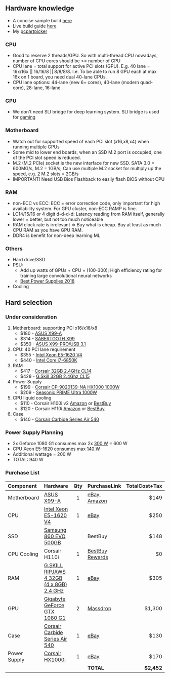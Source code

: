 ## Hardware knowledge

* A concise sample build [here](http://deeplearning20.tumblr.com/post/128232440441/building-a-deep-learning-gpu-machine)
* Live build guide [here](https://pcpartpicker.com/list/)
* My [pcpartpicker](https://pcpartpicker.com/user/hiryou/saved/qRHFdC) 

### CPU
* Good to reserve 2 threads/GPU. So with multi-thread CPU nowadays, number of CPU cores should be >= number of GPU
* CPU lane = total support for active PCI slots (GPU). E.g. 40 lane = 16x/16x || 16/16/8 || 8/8/8/8. I.e. To be able to run 8 GPU each at max 16x on 1 board, you need dual 40-lane CPUs.
* CPU lane options: 44-lane (new 6+ cores), 40-lane (modern quad-core), 28-lane, 16-lane

### GPU
* We don't need SLI bridge for deep learning system. SLI bridge is used for [gaming](https://www.reddit.com/r/MachineLearning/comments/3x8cn2/6_gpu_pc_build_is_sli_necessary/)

### Motherboard
* Watch out for supported speed of each PCI slot (x16,x8,x4) when running multiple GPUs
* Some mid to lower end boards, when an SSD M.2 port is occupied, one of the PCI slot speed is reduced.
* M.2 (M.2 PCIe) socket is the new interface for new SSD. SATA 3.0 = 600MG/s, M.2 = 1GB/s; Can use multiple M.2 socket for multiply up the speed, e.g. 2 M.2 slots = 2GB/s
* IMPORTANT! Need USB Bios Flashback to easily flash BIOS without CPU

### RAM
* non-ECC vs ECC: ECC = error correction code, only important for high availability system. For GPU cluster, non-ECC RAMP is fine.
* LC14/15/16 or 4 digit d-d-d-d: Latency reading from RAM itself, generally lower = better, but not too much noticeable
* RAM clock rate is irrelevant => Buy what is cheap. Buy at least as much CPU RAM as you have GPU RAM.
* DDR4 is benefit for non-deep learning ML

### Others
* Hard drive/SSD
* PSU: 
    * Add up watts of GPUs + CPU + (100-300); High efficiency rating for training large convolutional neural networks
    * [Best Power Supplies 2018](http://www.tomshardware.com/reviews/best-psus,4229.html)
* Cooling

## Hard selection
### Under consideration
1. Motherboard: supporting PCI x16/x16/x8
    * $180 - [ASUS X99-A](https://www.asus.com/us/Motherboards/X99A/specifications/)
    * $314 - [SABERTOOTH X99](https://www.asus.com/us/Motherboards/SABERTOOTH_X99/specifications/)
    * $350 - [ASUS X99-PRO/USB 3.1](https://www.asus.com/us/Motherboards/X99PROUSB_31/specifications/)
2. CPU: 40 PCI lane requirement
    * $355 - [Intel Xeon E5-1620 V4](https://ark.intel.com/products/92991/Intel-Xeon-Processor-E5-1620-v4-10M-Cache-3_50-GHz)
    * $440 - [Intel Core i7-6850K](https://ark.intel.com/products/94188/Intel-Core-i7-6850K-Processor-15M-Cache-up-to-3_80-GHz)
3. RAM
    * $417 - [Corsair 32GB 2.4GHz CL14](https://pcpartpicker.com/product/RVnG3C/corsair-memory-cmk32gx4m4a2400c14)
    * $428 - [G.Skill 32GB 2.4Ghz CL15](https://www.gskill.com/en/product/f4-2400c15q-32grr)
4. Power Supply
    * $199 - [Corsair CP-9020139-NA HX1000 1000W](https://www.amazon.com/dp/B01N5NWKHH)
    * $209 - [Seasonic PRIME Ultra 1000W](https://www.amazon.com/dp/B075M3B1R7)
5. CPU liquid cooling
    * $110 - Corsair H100i v2 [Amazon](https://www.amazon.com/dp/B019EXSSBG) or [BestBuy](https://www.bestbuy.com/site/corsair-hydro-series-240mm-liquid-cpu-cooler-black-gray/7313029.p?skuId=7313029)
    * $120 - Corsair H110i [Amazon](https://www.amazon.com/dp/B019955W7C) or [BestBuy](https://www.bestbuy.com/site/corsair-hydro-series-h110i-dual-140mm-liquid-cooling-system/5507140.p?skuId=5507140)
6. Case
    * $140 - [Corsair Carbide Series Air 540](https://www.amazon.com/dp/B00H8JLM94)
### Power Supply Planning
* 2x Geforce 1080 G1 consumes max 2x [300 W](https://us.hardware.info/reviews/6883/14/gigabyte-geforce-gtx-1080-g1-gaming-review-power-consumption) = 600 W
* CPU Xeon E5-1620 consumes max [140 W](https://ark.intel.com/products/92991/Intel-Xeon-Processor-E5-1620-v4-10M-Cache-3_50-GHz)
* Additional wattage = 200 W
* TOTAL: 940 W   

### Purchase List
|Component|Hardware|Qty|PurchaseLink|TotalCost+Tax|
|:----------|:---------|:---:|:-------------|--------------:|
|Motherboard |[ASUS X99-A](https://www.asus.com/us/Motherboards/X99A/)|1|[eBay](https://www.ebay.com/itm/391894533651), [Amazon](https://www.amazon.com/gp/product/B01FM8HRXM)|$149|
|CPU|[Intel Xeon E5-1620 V4](https://ark.intel.com/products/92991/Intel-Xeon-Processor-E5-1620-v4-10M-Cache-3_50-GHz) | 1 | [eBay](https://www.ebay.com/itm/173177773498)|$250|
|SSD|[Samsung 860 EVO 500GB](https://www.amazon.com/dp/B0781Z7Y3S)| |BestBuy|$148|
|CPU Cooling|Corsair H110i|1|[BestBuy Rewards](https://www.bestbuy.com/site/corsair-hydro-series-h110i-dual-140mm-liquid-cooling-system/5507140.p?skuId=5507140)|$0|
|RAM|[G.SKILL RIPJAWS 4 32GB (4 x 8GB) 2.4 GHz](https://www.gskill.com/en/product/f4-2400c15q-32grr)|1|[eBay](https://www.ebay.com/itm/123005724792)|$305|
|GPU|[Gigabyte GeForce GTX 1080 G1](http://www.gigabyte.us/Graphics-Card/GV-N1080G1-GAMING-8GD#sp)| 2 | [Massdrop](https://www.massdrop.com/buy/gigabyte-geforce-gtx-1080-g1-z370-aorus-ultra)|$1,300|
|Case|[Corsair Carbide Series Air 540](https://www.amazon.com/dp/B00H8JLM94)|1|[eBay](https://www.ebay.com/itm/132527524513)|$130|
|Power Supply|[Corsair HX1000i](https://www.amazon.com/dp/B00M2UINT6)|1|[eBay](https://www.ebay.com/itm/263534331905)|$170| 
| | | |**TOTAL**|**$2,452**| 

